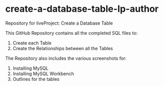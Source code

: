 # create-a-database-table-lp-author
Repository for liveProject: Create a Database Table

This GitHub Repository contains all the completed SQL files to:
1) Create each Table
2) Create the Relationships between all the Tables

The Repository also includes the various screenshots for:
1) Installing MySQL
2) Installing MySQL Workbench
3) Outlines for the tables
